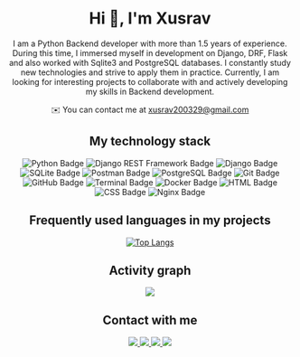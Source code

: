 <h1 align="center">Hi 👋, I'm Xusrav</h1>

<p align="center">
 I am a Python Backend developer with more than 1.5 years of experience. During this time, I immersed myself in development on Django, DRF, Flask and also worked with Sqlite3 and PostgreSQL databases. I constantly study new technologies and strive to apply them in practice. Currently, I am looking for interesting projects to collaborate with and actively developing my skills in Backend development.
</p>



<div align="center">
 
✉️  You can contact me at [xusrav200329@gmail.com](mailto:xusrav200329@gmail.com)
</div>
<div>



<h2 align="center">My technology stack</h2> 


</div>

<div align="center">

![Python Badge](https://img.shields.io/badge/Python-3776AB?style=for-the-badge&logo=python&logoColor=white)
![Django REST Framework Badge](https://img.shields.io/badge/Django%20REST%20Framework-FF1709?style=for-the-badge&logo=django&logoColor=white)
![Django Badge](https://img.shields.io/badge/Django-092E20?style=for-the-badge&logo=django&logoColor=white)
![SQLite Badge](https://img.shields.io/badge/SQLite-003B57?style=for-the-badge&logo=sqlite&logoColor=white)
![Postman Badge](https://img.shields.io/badge/Postman-FF6C37?style=for-the-badge&logo=postman&logoColor=white)
![PostgreSQL Badge](https://img.shields.io/badge/PostgreSQL-336791?style=for-the-badge&logo=postgresql&logoColor=white)
![Git Badge](https://img.shields.io/badge/Git-F05032?style=for-the-badge&logo=git&logoColor=white)
![GitHub Badge](https://img.shields.io/badge/GitHub-181717?style=for-the-badge&logo=github&logoColor=white)
![Terminal Badge](https://img.shields.io/badge/Terminal-4E4E4E?style=for-the-badge&logo=apple&logoColor=white)
![Docker Badge](https://img.shields.io/badge/Docker-2496ED?style=for-the-badge&logo=docker&logoColor=white)
![HTML Badge](https://img.shields.io/badge/HTML5-E34F26?style=for-the-badge&logo=html5&logoColor=white)
![CSS Badge](https://img.shields.io/badge/CSS3-1572B6?style=for-the-badge&logo=css3&logoColor=white)
![Nginx Badge](https://img.shields.io/badge/Nginx-009639?style=for-the-badge&logo=nginx&logoColor=white)

</div>


<div align="center">
 
## Frequently used languages in my projects

</div>

<div align="center">

[![Top Langs](https://github-readme-stats.vercel.app/api/top-langs/?username=xusraw1&layout=compact)](https://github.com/anuraghazra/github-readme-stats)
</div>

<div align="center">
 
## Activity graph





![](https://github-profile-summary-cards.vercel.app/api/cards/profile-details?username=xusraw1&theme=solarized_dark)

</div>


<div align="center">

## Contact with me
<a href="https://t.me/xmn2003" target="_blank">
<img src="https://img.shields.io/badge/telegram-457ffd?style=for-the-badge&logo=Telegram&logoColor=ffffff"/></a><a href="https://www.instagram.com/maxmadjonovxusrav/" target="_blank">
<img src="https://img.shields.io/badge/instagram-ffd822?style=for-the-badge&logo=instagram&logoColor=ffffff"/></a><a href="https://twitter.com/Xusrav2003" target="_blank">
<img src="https://img.shields.io/badge/twitter-029de7?style=for-the-badge&logo=twitter&logoColor=ffffff"/></a><a href="https://www.linkedin.com/in/xusrav-maxmadjanov-80b614246/" target="_blank">
<img src="https://img.shields.io/badge/linkedin-005781?style=for-the-badge&logo=linkedin&logoColor=ffffff"/></a>
</div>

